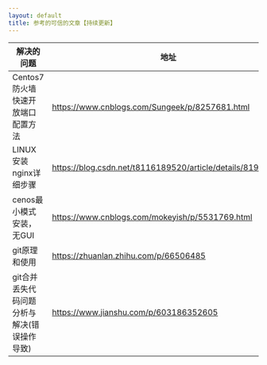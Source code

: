 ```yaml
---
layout: default
title: 参考的可信的文章【持续更新】
---
```


|解决的问题|地址|
|-|-|
|Centos7防火墙快速开放端口配置方法|https://www.cnblogs.com/Sungeek/p/8257681.html|
|LINUX安装nginx详细步骤|https://blog.csdn.net/t8116189520/article/details/81909574|
|cenos最小模式安装，无GUI|https://www.cnblogs.com/mokeyish/p/5531769.html|
|git原理和使用|https://zhuanlan.zhihu.com/p/66506485|
|git合并丢失代码问题分析与解决(错误操作导致)|https://www.jianshu.com/p/603186352605|
